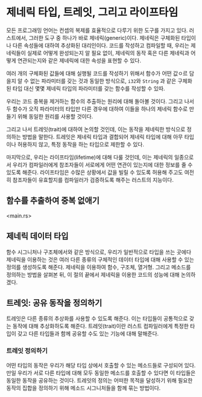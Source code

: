 # 제네릭 타입, 트레잇, 그리고 라이프타임

모든 프로그래밍 언어는 컨셉의 복제를 효율적으로 다루기 위한 도구를 가지고 있다. 러스트에서, 그러한 도구 중 하나가 바로 제네릭(generic)이다. 제네릭은 구체화된 타입이나 다른 속성들에 대하여 추상화된 대리인이다. 코드를 작성하고 컴파일할 때, 우리는 제네릭들이 실제로 어떻게 완성되는지 알 필요 없이, 제네릭의 동작 혹은 다른 제네릭과 어떻게 연관되는지와 같은 제네릭에 대한 속성을 표현할 수 있다.

여러 개의 구체화된 값들에 대해 실행될 코드를 작성하기 위해서 함수가 어떤 값ㅇ르 담을지 알 수 없는 파라미터를 갖는 것과 동일한 방식으로, `i32`와 `String` 과 같은 구체화된 타입 대신 몇몇 제네릭 타입의 파라미터를 갖는 함수를 작성할 수 있따.

우리는 코드 중복을 제거하는 함수의 추출하는 원리에 대해 돌아볼 것이다. 그리고 나서 두 함수가 오직 파라미터의 타입만 다른 경우에 대하여 이들을 하나의 제네릭 함수로 만들기 위해 동일한 원리를 사용할 것이다.

그리고 나서 트레잇(trait)에 대하여 논의할 것인데, 이는 동작을 제네릭한 방식으로 정의하는 방법을 말한다. 트레잇은 제네릭 타입과 결합되어 제네릭 타입에 대해 아무 타입이나 허용하지 않고, 특정 동작을 하는 타입으로 제한할 수 있다.

마지막으로, 우리는 라이프타임(lifetime)에 대해 다룰 것인데, 이는 제네릭의 일종으로서 우리가 컴파일러에게 참조자들이 서로에게 어떤 연관이 있는지에 대한 정보를 줄 수 있도록 해준다. 라이프타임은 수많은 상황에서 값을 빌릴 수 있도록 허용해 주고도 여전히 참조자들이 유효할지를 컴파일러가 검증하도록 해주는 러스트의 지능이다.

## 함수를 추출하여 중복 없애기

<main.rs>

## 제네릭 데이터 타입

함수 시그니처나 구조체에서와 같은 방식으로, 우리가 일반적으로 타입을 쓰는 곳에다 제네릭을 이용하는 것은 여러 다른 종류의 구체적인 데이터 타입에 대해 사용할 수 있는 정의를 생성하도록 해준다. 제네릭을 이용하여 함수, 구조체, 열거형. 그리고 메소드를 정의하는 방법을 살펴본 뒤, 이 절의 끝에서 제네릭을 이용한 코드의 성능에 대해 논의하겠다.

## 트레잇: 공유 동작을 정의하기

트레잇은 다른 종류의 추상화를 사용할 수 있도록 해준다. 이는 타입들이 공통적으로 갖는 동작에 대해 추상화하도록 해준다. 트레잇(trait)이란 러스트 컴파일러에게 특정한 타입이 갖고 다른 타입들과 함께 공유할 수도 있는 기능에 대해 말해준다.

### 트레잇 정의하기

어떤 타입의 동작은 우리가 해당 타입 상에서 호출할 수 있는 메소드들로 구성되어 있다. 만일 우리가 서로 다른 타입에 대해 모두 동일한 메소드를 호출할 수 있다면 이 타입들은 동일한 동작을 공유하는 것이다. 트레잇의 정의는 어떠한 목적을 달성하기 위해 필요한 동작의 집합을 정의하기 위해 메소드 시그니처들을 함께 묶는 방법이다.
